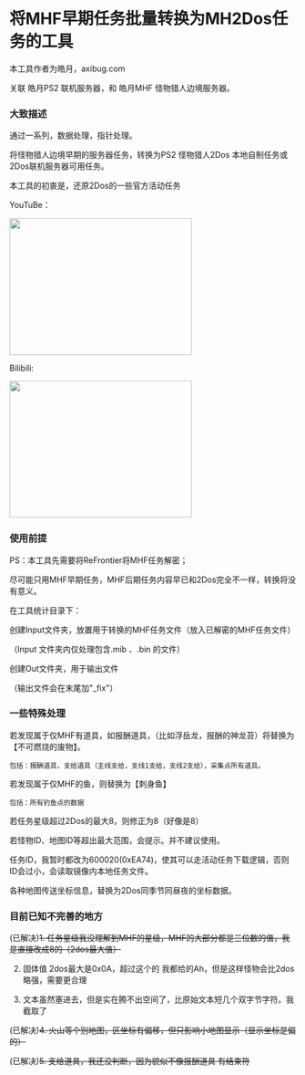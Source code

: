 # 将MHF早期任务批量转换为MH2Dos任务的工具 #

本工具作者为皓月，axibug.com

关联 皓月PS2 联机服务器，和 皓月MHF 怪物猎人边境服务器。

### 大致描述 ###

通过一系列，数据处理，指针处理。

将怪物猎人边境早期的服务器任务，转换为PS2 怪物猎人2Dos 本地自制任务或2Dos联机服务器可用任务。

本工具的初衷是，还原2Dos的一些官方活动任务


YouTuBe：

<a href="https://www.youtube.com/watch?v=rTiA-OwAVTs" title=""><img width = "320" height = "240"  src="https://res.cloudinary.com/marcomontalbano/image/upload/v1680856711/video_to_markdown/images/youtube--rTiA-OwAVTs-c05b58ac6eb4c4700831b2b3070cd403.jpg" alt="" /></a>

Bilibili:

<a href="https://www.bilibili.com/video/BV1dc411L7eZ/" title=""><img width = "320" height = "240"  src="http://i1.hdslb.com/bfs/archive/2e49f2ff60765db2d2948bff37c9bc2926e6600a.jpg" alt="" /></a>

### 使用前提 ###

PS：本工具先需要将ReFrontier将MHF任务解密；

尽可能只用MHF早期任务，MHF后期任务内容早已和2Dos完全不一样，转换将没有意义。

在工具统计目录下：

创建Input文件夹，放置用于转换的MHF任务文件（放入已解密的MHF任务文件）

（Input 文件夹内仅处理包含.mib 、.bin 的文件）

创建Out文件夹，用于输出文件

（输出文件会在末尾加"_fix"）

### 一些特殊处理 ###

若发现属于仅MHF有道具，如报酬道具，（比如浮岳龙，报酬的神龙苔）将替换为【不可燃烧的废物】。

	包括：报酬道具，支给道具（主线支给，支线1支给，支线2支给），采集点所有道具。

若发现属于仅MHF的鱼，则替换为【刺身鱼】
	
	包括：所有钓鱼点的数据

若任务星级超过2Dos的最大8，则修正为8（好像是8）

若怪物ID、地图ID等超出最大范围，会提示。并不建议使用。

任务ID，我暂时都改为600020(0xEA74)，使其可以走活动任务下载逻辑，否则ID会过小，会读取镜像内本地任务文件。

各种地图传送坐标信息，替换为2Dos同季节同昼夜的坐标数据。


### 目前已知不完善的地方 ###

(已解决)~~1. 任务星级我没理解到MHF的星级，MHF的大部分都是三位数的值，我是直接改成8的（2dos最大值）~~

2. 固体值 2dos最大是0x0A，超过这个的 我都给的Ah，但是这样怪物会比2dos略强，需要更合理

3. 文本虽然塞进去，但是实在腾不出空间了，比原始文本短几个双字节字符。我截取了

(已解决)~~4. 火山等个别地图，区坐标有偏移，但只影响小地图显示（显示坐标是偏的）~~

(已解决)~~5. 支给道具，我还没判断，因为貌似不像报酬道具 有结束符~~

